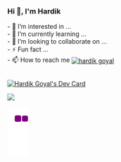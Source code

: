 <h3>Hi 👋, I'm Hardik</h3>
- 👀 I’m interested in ...<br>
- 🌱 I’m currently learning ...<br>
- 💞️ I’m looking to collaborate on ...<br>
- ⚡ Fun fact ...<br>
- 📫 How to reach me 
<a href="https://www.linkedin.com/in/hardik-goyal-2611nov02/" target="blank"><img align="center" src="https://raw.githubusercontent.com/rahuldkjain/github-profile-readme-generator/master/src/images/icons/Social/linked-in-alt.svg" alt="hardik goyal" height="30" width="40" /></a><br><br>

<a href="https://app.daily.dev/hardikgoyal"><img src="https://github.com/Hardik2611/Hardik2611/blob/devcard.svg" width="400" alt="Hardik Goyal's Dev Card"/></a>

<img src="https://github-readme-stats.vercel.app/api?username=Hardik2611&show_icons=true&theme=dark">
<!-- [![Hardik's GitHub stats](https://github-readme-stats.vercel.app/api?username=Hardik2611&show_icons=true&theme=dark)](https://github.com/Hardik2611/github-readme-stats)
--->

![snake gif](https://github.com/Hardik2611/Hardik2611/blob/output/github-contribution-grid-snake.gif)


<!---
Hardik2611/Hardik2611 is a ✨ special ✨ repository because its `README.md` (this file) appears on your GitHub profile.
You can click the Preview link to take a look at your changes.
--->
